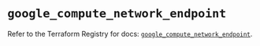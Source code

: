 # `google_compute_network_endpoint`

Refer to the Terraform Registry for docs: [`google_compute_network_endpoint`](https://registry.terraform.io/providers/hashicorp/google-beta/5.25.0/docs/resources/google_compute_network_endpoint).
